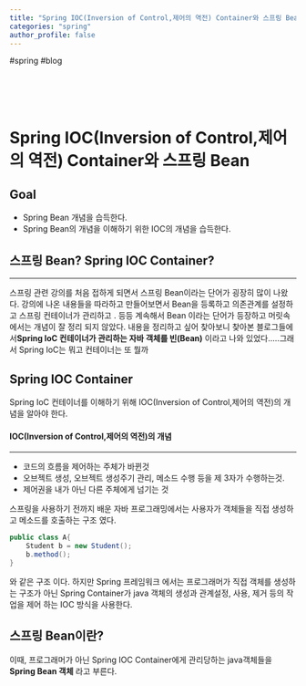 ```yaml
---
title: "Spring IOC(Inversion of Control,제어의 역전) Container와 스프링 Bean - Spring 개념정리"
categories: "spring"
author_profile: false
---
```

#spring #blog








<br>
<br>
<br>

# Spring IOC(Inversion of Control,제어의 역전) Container와 스프링 Bean

## Goal

* Spring Bean 개념을 습득한다.
* Spring Bean의 개념을 이해하기 위한 IOC의 개념을 습득한다.




## 스프링 Bean? Spring IOC Container?
---
스프링 관련 강의를 처음 접하게 되면서 스프링 Bean이라는 단어가 굉장히 많이 나왔다. 강의에 나온 내용들을 따라하고 만들어보면서 Bean을 등록하고 의존관계를 설정하고 스프링 컨테이너가 관리하고 . 등등 계속해서 Bean 이라는 단어가 등장하고 머릿속에서는 개념이 잘 정리 되지 않았다. 내용을 정리하고 싶어 찾아보니 찾아본 블로그들에서**Spring IoC 컨테이너가 관리하는 자바 객체를 빈(Bean)**  이라고 나와 있었다…..그래서 Spring IoC는 뭐고 컨테이너는 또 뭘까


## Spring IOC Container
Spring IoC 컨테이너를 이해하기 위해 IOC(Inversion of Control,제어의 역전)의 개념을 알아야 한다.



#### **IOC(Inversion of Control,제어의 역전)의 개념**
---
* 코드의 흐름을 제어하는 주체가 바뀐것
* 오브젝트 생성, 오브젝트 생성주기 관리, 메소드 수행 등을 제 3자가 수행하는것.
* 제어권을 내가 아닌 다른 주체에게 넘기는 것


스프링을 사용하기 전까지 배운 자바 프로그래밍에서는 사용자가 객체들을 직접 생성하고 메소드를 호출하는 구조 였다. 
``` java
public class A{
    Student b = new Student();
    b.method();
}
```
와 같은 구조 이다. 하지만 Spring 프레임워크 에서는 프로그래머가 직접 객체를 생성하는 구조가 아닌 Spring Container가 java 객체의 생성과 관계설정, 사용, 제거 등의 작업을 제어 하는 IOC 방식을 사용한다.


## 스프링 Bean이란?
 이때, 프로그래머가 아닌 Spring IOC Container에게 관리당하는 java객체들을 **Spring Bean 객체** 라고 부른다. 

